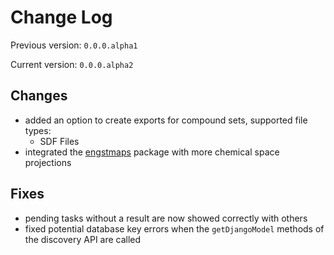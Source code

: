 # Change Log

Previous version: `0.0.0.alpha1`

Current version: `0.0.0.alpha2`

## Changes

- added an option to create exports for compound sets, supported file types:
    - SDF Files
- integrated the [engstmaps](./src/genui/maps/extensions/engstmaps) package with more chemical space projections

## Fixes
- pending tasks without a result are now showed correctly with others
- fixed potential database key errors when the `getDjangoModel` methods of the discovery API are called